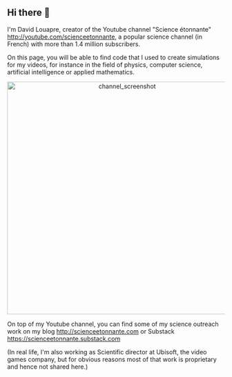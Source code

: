 ## Hi there 👋

I'm David Louapre, creator of the Youtube channel "Science étonnante" http://youtube.com/scienceetonnante, a popular science channel (in French) with more than 1.4 million subscribers.

On this page, you will be able to find code that I used to create simulations for my videos, for instance in the field of physics, computer science, artificial intelligence or applied mathematics.

<div align="center">
<img width="540" alt="channel_screenshot" src="https://github.com/user-attachments/assets/04e7a901-539c-4af1-8fe2-1a481447885a" />
</div>

On top of my Youtube channel, you can find some of my science outreach work on my blog http://scienceetonnante.com or Substack https://scienceetonnante.substack.com

(In real life, I'm also working as Scientific director at Ubisoft, the video games company, but for obvious reasons most of that work is proprietary and hence not shared here.)

